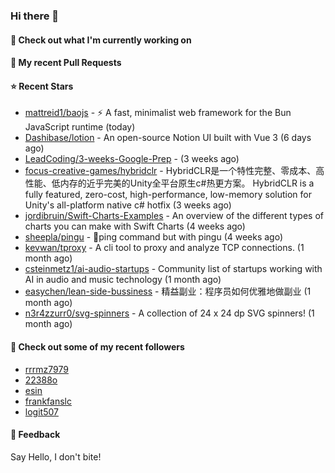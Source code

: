 ### Hi there 👋

#### 👷 Check out what I'm currently working on

#### 🔨 My recent Pull Requests


#### ⭐ Recent Stars

- [mattreid1/baojs](https://github.com/mattreid1/baojs) - ⚡️ A fast, minimalist web framework for the Bun JavaScript runtime (today)
- [Dashibase/lotion](https://github.com/Dashibase/lotion) - An open-source Notion UI built with Vue 3  (6 days ago)
- [LeadCoding/3-weeks-Google-Prep](https://github.com/LeadCoding/3-weeks-Google-Prep) -  (3 weeks ago)
- [focus-creative-games/hybridclr](https://github.com/focus-creative-games/hybridclr) - HybridCLR是一个特性完整、零成本、高性能、低内存的近乎完美的Unity全平台原生c#热更方案。 HybridCLR is a fully featured, zero-cost, high-performance, low-memory solution for Unity&#39;s all-platform native c# hotfix (3 weeks ago)
- [jordibruin/Swift-Charts-Examples](https://github.com/jordibruin/Swift-Charts-Examples) - An overview of the different types of charts you can make with Swift Charts (4 weeks ago)
- [sheepla/pingu](https://github.com/sheepla/pingu) - 🐧ping command but with pingu (4 weeks ago)
- [kevwan/tproxy](https://github.com/kevwan/tproxy) - A cli tool to proxy and analyze TCP connections. (1 month ago)
- [csteinmetz1/ai-audio-startups](https://github.com/csteinmetz1/ai-audio-startups) - Community list of startups working with AI in audio and music technology (1 month ago)
- [easychen/lean-side-bussiness](https://github.com/easychen/lean-side-bussiness) - 精益副业：程序员如何优雅地做副业 (1 month ago)
- [n3r4zzurr0/svg-spinners](https://github.com/n3r4zzurr0/svg-spinners) - A collection of 24 x 24 dp SVG spinners! (1 month ago)

#### 👯 Check out some of my recent followers

- [rrrmz7979](https://github.com/rrrmz7979)
- [22388o](https://github.com/22388o)
- [esin](https://github.com/esin)
- [frankfanslc](https://github.com/frankfanslc)
- [logit507](https://github.com/logit507)

#### 💬 Feedback

Say Hello, I don't bite!